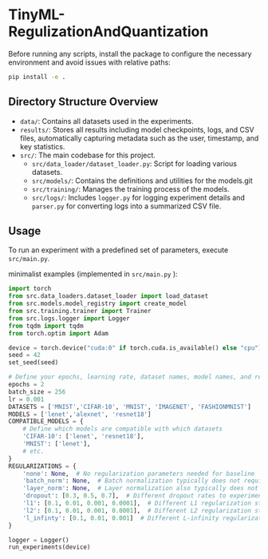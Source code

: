 # TinyML-RegulizationAndQuantization

Before running any scripts, install the package to configure the necessary environment and avoid issues with relative paths:

```sh
pip install -e .
```
## Directory Structure Overview

- `data/`: Contains all datasets used in the experiments.
- `results/`: Stores all results including model checkpoints, logs, and CSV files, automatically capturing metadata such as the user, timestamp, and key statistics.
- `src/`: The main codebase for this project.
  - `src/data_loader/dataset_loader.py`: Script for loading various datasets.
  - `src/models/`: Contains the definitions and utilities for the models.git
  - `src/training/`: Manages the training process of the models.
  - `src/logs/`: Includes `logger.py` for logging experiment details and `parser.py` for converting logs into a summarized CSV file.

## Usage

To run an experiment with a predefined set of parameters, execute `src/main.py`. 

minimalist examples (implemented in `src/main.py` ):

```python
import torch
from src.data_loaders.dataset_loader import load_dataset
from src.models.model_registry import create_model
from src.training.trainer import Trainer
from src.logs.logger import Logger
from tqdm import tqdm
from torch.optim import Adam

device = torch.device("cuda:0" if torch.cuda.is_available() else "cpu")
seed = 42
set_seed(seed)

# Define your epochs, learning rate, dataset names, model names, and regularizations here
epochs = 2
batch_size = 256
lr = 0.001
DATASETS = ['MNIST','CIFAR-10', 'MNIST', 'IMAGENET', 'FASHIONMNIST']
MODELS = ['lenet','alexnet', 'resnet18']
COMPATIBLE_MODELS = {
    # Define which models are compatible with which datasets
    'CIFAR-10': ['lenet', 'resnet18'],
    'MNIST': ['lenet'],
    # etc.
}
REGULARIZATIONS = {
    'none': None,  # No regularization parameters needed for baseline
    'batch_norm': None,  # Batch normalization typically does not require explicit parameters
    'layer_norm': None,  # Layer normalization also typically does not require explicit parameters
    'dropout': [0.3, 0.5, 0.7],  # Different dropout rates to experiment with
    'l1': [0.1, 0.01, 0.001, 0.0001],  # Different L1 regularization strengths
    'l2': [0.1, 0.01, 0.001, 0.0001],  # Different L2 regularization strengths
    'l_infinty': [0.1, 0.01, 0.001]  # Different L-infinity regularization strengths
}

logger = Logger()
run_experiments(device)
```
